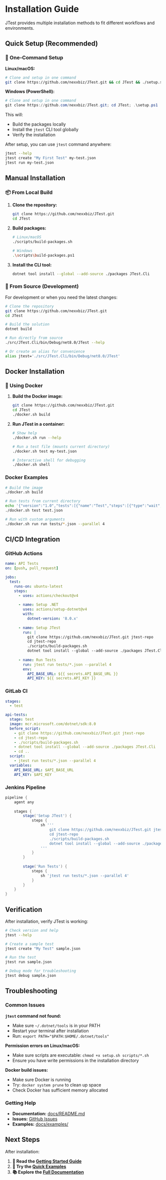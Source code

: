 # Installation Guide

JTest provides multiple installation methods to fit different workflows and environments.

## Quick Setup (Recommended)

### 🚀 One-Command Setup

**Linux/macOS:**
```bash
# Clone and setup in one command
git clone https://github.com/nexxbiz/JTest.git && cd JTest && ./setup.sh
```

**Windows (PowerShell):**
```powershell
# Clone and setup in one command
git clone https://github.com/nexxbiz/JTest.git; cd JTest; .\setup.ps1
```

This will:
- Build the packages locally
- Install the `jtest` CLI tool globally
- Verify the installation

After setup, you can use `jtest` command anywhere:
```bash
jtest --help
jtest create "My First Test" my-test.json
jtest run my-test.json
```

## Manual Installation

### 📦 From Local Build

1. **Clone the repository:**
   ```bash
   git clone https://github.com/nexxbiz/JTest.git
   cd JTest
   ```

2. **Build packages:**
   ```bash
   # Linux/macOS
   ./scripts/build-packages.sh
   
   # Windows
   .\scripts\build-packages.ps1
   ```

3. **Install the CLI tool:**
   ```bash
   dotnet tool install --global --add-source ./packages JTest.Cli
   ```

### 🔧 From Source (Development)

For development or when you need the latest changes:

```bash
# Clone the repository
git clone https://github.com/nexxbiz/JTest.git
cd JTest

# Build the solution
dotnet build

# Run directly from source
./src/JTest.Cli/bin/Debug/net8.0/JTest --help

# Or create an alias for convenience
alias jtest='./src/JTest.Cli/bin/Debug/net8.0/JTest'
```

## Docker Installation

### 🐳 Using Docker

1. **Build the Docker image:**
   ```bash
   git clone https://github.com/nexxbiz/JTest.git
   cd JTest
   ./docker.sh build
   ```

2. **Run JTest in a container:**
   ```bash
   # Show help
   ./docker.sh run --help
   
   # Run a test file (mounts current directory)
   ./docker.sh test my-test.json
   
   # Interactive shell for debugging
   ./docker.sh shell
   ```

### Docker Examples

```bash
# Build the image
./docker.sh build

# Run tests from current directory
echo '{"version":"1.0","tests":[{"name":"Test","steps":[{"type":"wait","ms":100}]}]}' > test.json
./docker.sh test test.json

# Run with custom arguments
./docker.sh run run tests/*.json --parallel 4
```

## CI/CD Integration

### GitHub Actions

```yaml
name: API Tests
on: [push, pull_request]

jobs:
  test:
    runs-on: ubuntu-latest
    steps:
      - uses: actions/checkout@v4
      
      - name: Setup .NET
        uses: actions/setup-dotnet@v4
        with:
          dotnet-version: '8.0.x'
          
      - name: Setup JTest
        run: |
          git clone https://github.com/nexxbiz/JTest.git jtest-repo
          cd jtest-repo
          ./scripts/build-packages.sh
          dotnet tool install --global --add-source ./packages JTest.Cli
          
      - name: Run Tests
        run: jtest run tests/*.json --parallel 4
        env:
          API_BASE_URL: ${{ secrets.API_BASE_URL }}
          API_KEY: ${{ secrets.API_KEY }}
```

### GitLab CI

```yaml
stages:
  - test

api-tests:
  stage: test
  image: mcr.microsoft.com/dotnet/sdk:8.0
  before_script:
    - git clone https://github.com/nexxbiz/JTest.git jtest-repo
    - cd jtest-repo
    - ./scripts/build-packages.sh
    - dotnet tool install --global --add-source ./packages JTest.Cli
    - cd ..
  script:
    - jtest run tests/*.json --parallel 4
  variables:
    API_BASE_URL: $API_BASE_URL
    API_KEY: $API_KEY
```

### Jenkins Pipeline

```groovy
pipeline {
    agent any
    
    stages {
        stage('Setup JTest') {
            steps {
                sh '''
                    git clone https://github.com/nexxbiz/JTest.git jtest-repo
                    cd jtest-repo
                    ./scripts/build-packages.sh
                    dotnet tool install --global --add-source ./packages JTest.Cli
                '''
            }
        }
        
        stage('Run Tests') {
            steps {
                sh 'jtest run tests/*.json --parallel 4'
            }
        }
    }
}
```

## Verification

After installation, verify JTest is working:

```bash
# Check version and help
jtest --help

# Create a sample test
jtest create "My Test" sample.json

# Run the test
jtest run sample.json

# Debug mode for troubleshooting
jtest debug sample.json
```

## Troubleshooting

### Common Issues

**`jtest` command not found:**
- Make sure `~/.dotnet/tools` is in your PATH
- Restart your terminal after installation
- Run: `export PATH="$PATH:$HOME/.dotnet/tools"`

**Permission errors on Linux/macOS:**
- Make sure scripts are executable: `chmod +x setup.sh scripts/*.sh`
- Ensure you have write permissions in the installation directory

**Docker build issues:**
- Make sure Docker is running
- Try: `docker system prune` to clean up space
- Check Docker has sufficient memory allocated

### Getting Help

- **Documentation:** [docs/README.md](docs/README.md)
- **Issues:** [GitHub Issues](https://github.com/nexxbiz/JTest/issues)
- **Examples:** [docs/examples/](docs/examples/)

## Next Steps

After installation:

1. **📖 Read the [Getting Started Guide](docs/01-getting-started.md)**
2. **🧪 Try the [Quick Examples](docs/examples/)**
3. **📚 Explore the [Full Documentation](docs/README.md)**